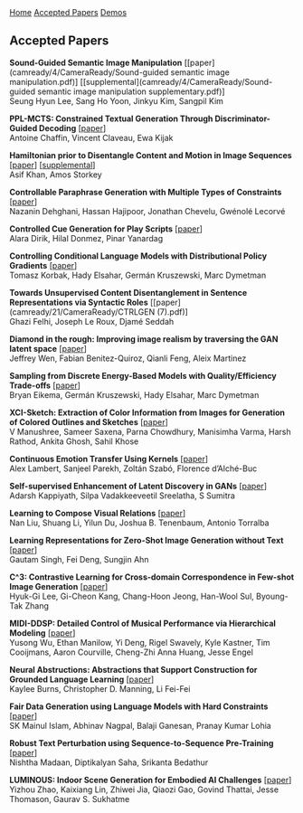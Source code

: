 <div class="header">
  <a href="https://ctrlgenworkshop.github.io/">Home</a>
  <a class="active" href="https://ctrlgenworkshop.github.io/accepted_papers.html">Accepted Papers</a>
  <a href="https://ctrlgenworkshop.github.io/accepted_demos.html">Demos</a>
</div>

<head>
<meta http-equiv="Content-Type" content="text/html; charset=UTF-8">
  <meta name="viewport" content="“width=800”">
</head>

## Accepted Papers

**Sound-Guided Semantic Image Manipulation** \[[paper](camready/4/CameraReady/Sound-guided semantic image manipulation.pdf)\] \[[supplemental](camready/4/CameraReady/Sound-guided semantic image manipulation supplementary.pdf)\]\
Seung Hyun Lee, Sang Ho Yoon, Jinkyu Kim, Sangpil Kim

**PPL-MCTS: Constrained Textual Generation Through Discriminator-Guided Decoding** \[[paper](camready/9/CameraReady/PPL_MCTS_CTRLGen_Camera_Ready.pdf)\]\
Antoine Chaffin, Vincent Claveau, Ewa Kijak

**Hamiltonian prior to Disentangle Content and Motion in Image Sequences** \[[paper](camready/10/CameraReady/HamiltonianCtrlGenMain2021.pdf)\] \[[supplemental](camready/10/CameraReady/HamiltonianCtrlGenSupplementary2021.pdf)\]\
Asif Khan, Amos Storkey

**Controllable Paraphrase Generation with Multiple Types of Constraints** \[[paper](camready/11/CameraReady/CtrlGen_NeurIPS_2021.pdf)\]\
Nazanin Dehghani, Hassan Hajipoor, Jonathan Chevelu, Gwénolé Lecorvé

**Controlled Cue Generation for Play Scripts** \[[paper](camready/15/CameraReady/ctrlgen_camera_ready.pdf)\]\
Alara Dirik, Hilal Donmez, Pinar Yanardag

**Controlling Conditional Language Models with Distributional Policy Gradients** \[[paper](camready/17/CameraReady/conditional_DPG_CNTRLgen_workshop_2021-2.pdf)\]\
Tomasz Korbak, Hady Elsahar, Germán Kruszewski, Marc Dymetman

**Towards Unsupervised Content Disentanglement in Sentence Representations via Syntactic Roles** \[[paper](camready/21/CameraReady/CTRLGEN (7).pdf)\]\
Ghazi Felhi, Joseph Le Roux, Djamé Seddah

**Diamond in the rough: Improving image realism by traversing the GAN latent space** \[[paper](camready/23/CameraReady/NeurIPSWorkshop_final.pdf)\]\
Jeffrey Wen, Fabian Benitez-Quiroz, Qianli Feng, Aleix Martinez

**Sampling from Discrete Energy-Based Models with Quality/Efficiency Trade-offs** \[[paper](camready/25/CameraReady/CTRLGen-Final-2.pdf)\]\
Bryan Eikema, Germán Kruszewski, Hady Elsahar, Marc Dymetman

**XCI-Sketch: Extraction of Color Information from Images for Generation of Colored Outlines and Sketches** \[[paper](camready/26/CameraReady/NeurIPS_2021_XCI_Sketch_ctrlgen_final.pdf)\]\
V Manushree, Sameer Saxena, Parna Chowdhury, Manisimha Varma, Harsh Rathod, Ankita Ghosh, Sahil Khose

**Continuous Emotion Transfer Using Kernels** \[[paper](camready/28/CameraReady/CtrlGen_NeurIPSW_CameraReady.pdf)\]\
Alex Lambert, Sanjeel Parekh, Zoltán Szabó, Florence d’Alché-Buc

**Self-supervised Enhancement of Latent Discovery in GANs** \[[paper](camready/29/CameraReady/Self_Supervised_Enhancement_of_Latent_Discovery_in_GANs__NeurIPS_Workshop_(1).pdf)\]\
Adarsh Kappiyath, Silpa Vadakkeeveetil Sreelatha, S Sumitra

**Learning to Compose Visual Relations** \[[paper](camready/31/CameraReady/compose_visual_relations_camera_ready_Workshop.pdf)\]\
Nan Liu, Shuang Li, Yilun Du, Joshua B. Tenenbaum, Antonio Torralba

**Learning Representations for Zero-Shot Image Generation without Text** \[[paper](camready/37/CameraReady/full.pdf)\]\
Gautam Singh, Fei Deng, Sungjin Ahn

**C^3: Contrastive Learning for Cross-domain Correspondence in Few-shot Image Generation** \[[paper](camready/40/CameraReady/NIPS_Workshop_camera_ready.pdf)\]\
Hyuk-Gi Lee, Gi-Cheon Kang, Chang-Hoon Jeong, Han-Wool Sul, Byoung-Tak Zhang

**MIDI-DDSP: Detailed Control of Musical Performance via Hierarchical Modeling** \[[paper](camready/41/CameraReady/Yusong_NeurIPS__2021_ControlGen_workshop_revised_11.2.pdf)\]\
Yusong Wu, Ethan Manilow, Yi Deng, Rigel Swavely, Kyle Kastner, Tim Cooijmans, Aaron Courville, Cheng-Zhi Anna Huang, Jesse Engel

**Neural Abstructions: Abstractions that Support Construction for Grounded Language Learning** \[[paper](camready/44/CameraReady/Neural_Abstructions__NeurIPS_2021_-43.pdf)\]\
Kaylee Burns, Christopher D. Manning, Li Fei-Fei

**Fair Data Generation using Language Models with Hard Constraints** \[[paper](camready/45/CameraReady/Fair_Data_Generation_using_Language_Models_with_Hard_Constraints_Final_Camera_Ready.pdf)\]\
SK Mainul Islam, Abhinav Nagpal, Balaji Ganesan, Pranay Kumar Lohia

**Robust Text Perturbation using Sequence-to-Sequence Pre-Training** \[[paper](camready/52/CameraReady/CtrlGen_CASPer_CameraReady.pdf)\]\
Nishtha Madaan, Diptikalyan Saha, Srikanta Bedathur

**LUMINOUS: Indoor Scene Generation for Embodied AI Challenges** \[[paper](camready/53/CameraReady/luminous_ctrlgen_workshop.pdf)\]\
Yizhou Zhao, Kaixiang Lin, Zhiwei Jia, Qiaozi Gao, Govind Thattai, Jesse Thomason, Gaurav S. Sukhatme